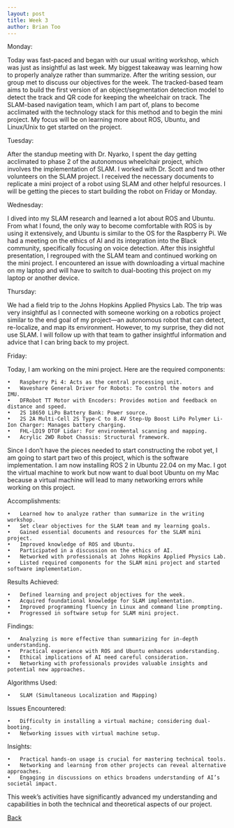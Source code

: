```yaml
---
layout: post
title: Week 3
author: Brian Too
---
```


Monday:

Today was fast-paced and began with our usual writing workshop, which was just as insightful as last week. My biggest takeaway was learning how to properly analyze rather than summarize. After the writing session, our group met to discuss our objectives for the week. The tracked-based team aims to build the first version of an object/segmentation detection model to detect the track and QR code for keeping the wheelchair on track. The SLAM-based navigation team, which I am part of, plans to become acclimated with the technology stack for this method and to begin the mini project. My focus will be on learning more about ROS, Ubuntu, and Linux/Unix to get started on the project.

Tuesday:

After the standup meeting with Dr. Nyarko, I spent the day getting acclimated to phase 2 of the autonomous wheelchair project, which involves the implementation of SLAM. I worked with Dr. Scott and two other volunteers on the SLAM project. I received the necessary documents to replicate a mini project of a robot using SLAM and other helpful resources. I will be getting the pieces to start building the robot on Friday or Monday.

Wednesday:

I dived into my SLAM research and learned a lot about ROS and Ubuntu. From what I found, the only way to become comfortable with ROS is by using it extensively, and Ubuntu is similar to the OS for the Raspberry Pi. We had a meeting on the ethics of AI and its integration into the Black community, specifically focusing on voice detection. After this insightful presentation, I regrouped with the SLAM team and continued working on the mini project. I encountered an issue with downloading a virtual machine on my laptop and will have to switch to dual-booting this project on my laptop or another device.

Thursday:

We had a field trip to the Johns Hopkins Applied Physics Lab. The trip was very insightful as I connected with someone working on a robotics project similar to the end goal of my project—an autonomous robot that can detect, re-localize, and map its environment. However, to my surprise, they did not use SLAM. I will follow up with that team to gather insightful information and advice that I can bring back to my project.

Friday:

Today, I am working on the mini project. Here are the required components:

	•	Raspberry Pi 4: Acts as the central processing unit.
	•	Waveshare General Driver for Robots: To control the motors and IMU.
	•	DFRobot TT Motor with Encoders: Provides motion and feedback on distance and speed.
	•	2S 18650 LiPo Battery Bank: Power source.
	•	2S 2A Multi-Cell 2S Type-C to 8.4V Step-Up Boost LiPo Polymer Li-Ion Charger: Manages battery charging.
	•	FHL-LD19 DTOF Lidar: For environmental scanning and mapping.
	•	Acrylic 2WD Robot Chassis: Structural framework.

Since I don’t have the pieces needed to start constructing the robot yet, I am going to start part two of this project, which is the software implementation. I am now installing ROS 2 in Ubuntu 22.04 on my Mac. I got the virtual machine to work but now want to dual boot Ubuntu on my Mac because a virtual machine will lead to many networking errors while working on this project.

Accomplishments:

	•	Learned how to analyze rather than summarize in the writing workshop.
	•	Set clear objectives for the SLAM team and my learning goals.
	•	Gained essential documents and resources for the SLAM mini project.
	•	Improved knowledge of ROS and Ubuntu.
	•	Participated in a discussion on the ethics of AI.
	•	Networked with professionals at Johns Hopkins Applied Physics Lab.
	•	Listed required components for the SLAM mini project and started software implementation.

Results Achieved:

	•	Defined learning and project objectives for the week.
	•	Acquired foundational knowledge for SLAM implementation.
	•	Improved programming fluency in Linux and command line prompting.
	•	Progressed in software setup for SLAM mini project.

Findings:

	•	Analyzing is more effective than summarizing for in-depth understanding.
	•	Practical experience with ROS and Ubuntu enhances understanding.
	•	Ethical implications of AI need careful consideration.
	•	Networking with professionals provides valuable insights and potential new approaches.

Algorithms Used:

	•	SLAM (Simultaneous Localization and Mapping)

Issues Encountered:

	•	Difficulty in installing a virtual machine; considering dual-booting.
	•	Networking issues with virtual machine setup.

Insights:

	•	Practical hands-on usage is crucial for mastering technical tools.
	•	Networking and learning from other projects can reveal alternative approaches.
	•	Engaging in discussions on ethics broadens understanding of AI’s societal impact.

This week’s activities have significantly advanced my understanding and capabilities in both the technical and theoretical aspects of our project.


[Back](./)
